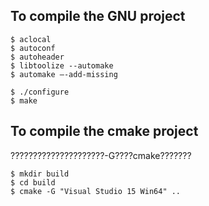 ## To compile the GNU project
```
$ aclocal
$ autoconf
$ autoheader
$ libtoolize --automake
$ automake –-add-missing

$ ./configure
$ make
```

## To compile the cmake project
?????????????????????-G????cmake???????
```
$ mkdir build
$ cd build
$ cmake -G "Visual Studio 15 Win64" ..
```